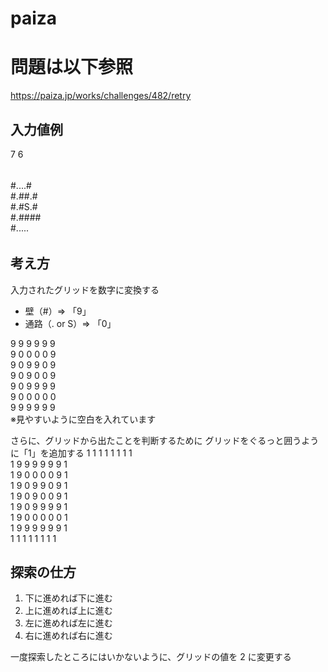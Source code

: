 # paiza

# 問題は以下参照

https://paiza.jp/works/challenges/482/retry

## 入力値例

7 6

######

#....#  
#.##.#  
#.#S.#  
#.####  
#.....

######

## 考え方

入力されたグリッドを数字に変換する

- 壁（#）=> 「9」
- 通路（. or S）=> 「0」

9 9 9 9 9 9  
9 0 0 0 0 9  
9 0 9 9 0 9  
9 0 9 0 0 9  
9 0 9 9 9 9  
9 0 0 0 0 0  
9 9 9 9 9 9  
※見やすいように空白を入れています

さらに、グリッドから出たことを判断するために
グリッドをぐるっと囲うように「1」を追加する
1 1 1 1 1 1 1 1  
1 9 9 9 9 9 9 1  
1 9 0 0 0 0 9 1  
1 9 0 9 9 0 9 1  
1 9 0 9 0 0 9 1  
1 9 0 9 9 9 9 1  
1 9 0 0 0 0 0 1  
1 9 9 9 9 9 9 1  
1 1 1 1 1 1 1 1

## 探索の仕方

1. 下に進めれば下に進む
1. 上に進めれば上に進む
1. 左に進めれば左に進む
1. 右に進めれば右に進む

一度探索したところにはいかないように、グリッドの値を 2 に変更する
